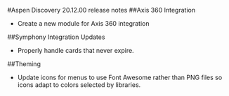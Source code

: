 #Aspen Discovery 20.12.00 release notes
##Axis 360 Integration
- Create a new module for Axis 360 integration

##Symphony Integration Updates
- Properly handle cards that never expire.

##Theming
- Update icons for menus to use Font Awesome rather than PNG files so icons adapt to colors selected by libraries. 